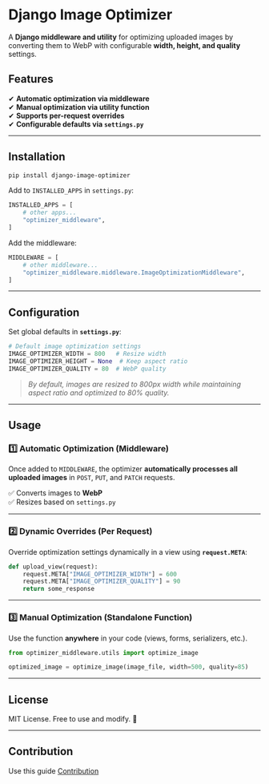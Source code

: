 # **Django Image Optimizer**

A **Django middleware and utility** for optimizing uploaded images by converting them to WebP with configurable **width, height, and quality** settings.

## **Features**

✔ **Automatic optimization via middleware**  
✔ **Manual optimization via utility function**  
✔ **Supports per-request overrides**  
✔ **Configurable defaults via `settings.py`**

---

## **Installation**

```sh
pip install django-image-optimizer
```

Add to `INSTALLED_APPS` in `settings.py`:

```python
INSTALLED_APPS = [
    # other apps...
    "optimizer_middleware",
]
```

Add the middleware:

```python
MIDDLEWARE = [
    # other middleware...
    "optimizer_middleware.middleware.ImageOptimizationMiddleware",
]
```

---

## **Configuration**

Set global defaults in **`settings.py`**:

```python
# Default image optimization settings
IMAGE_OPTIMIZER_WIDTH = 800   # Resize width
IMAGE_OPTIMIZER_HEIGHT = None  # Keep aspect ratio
IMAGE_OPTIMIZER_QUALITY = 80  # WebP quality
```

> _By default, images are resized to 800px width while maintaining aspect ratio and optimized to 80% quality._

---

## **Usage**

### **1️⃣ Automatic Optimization (Middleware)**

Once added to `MIDDLEWARE`, the optimizer **automatically processes all uploaded images** in `POST`, `PUT`, and `PATCH` requests.

✅ Converts images to **WebP**  
✅ Resizes based on `settings.py`

---

### **2️⃣ Dynamic Overrides (Per Request)**

Override optimization settings dynamically in a view using **`request.META`**:

```python
def upload_view(request):
    request.META["IMAGE_OPTIMIZER_WIDTH"] = 600
    request.META["IMAGE_OPTIMIZER_QUALITY"] = 90
    return some_response
```

---

### **3️⃣ Manual Optimization (Standalone Function)**

Use the function **anywhere** in your code (views, forms, serializers, etc.).

```python
from optimizer_middleware.utils import optimize_image

optimized_image = optimize_image(image_file, width=500, quality=85)
```

---

## **License**

MIT License. Free to use and modify. 🚀

---

## **Contribution**

Use this guide [Contribution](https://opensource.guide/how-to-contribute/)
